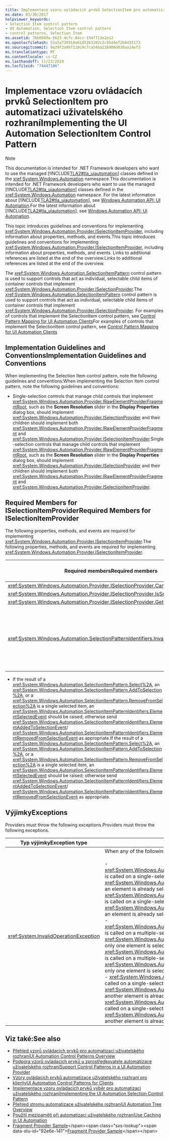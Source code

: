 ```yaml
---
title: Implementace vzoru ovládacích prvků SelectionItem pro automatizaci uživatelského rozhraní
ms.date: 03/30/2017
helpviewer_keywords:
- Selection Item control pattern
- UI Automation, Selection Item control pattern
- control patterns, Selection Item
ms.assetid: 76b0949a-5b23-4cfc-84cc-154f713e2e12
ms.openlocfilehash: 53a5a739918e61d53b3102c2c85d4ef2b8425173
ms.sourcegitcommit: 9a39f2a06f110c9c7ca54ba216900d038aa14ef3
ms.translationtype: MT
ms.contentlocale: cs-CZ
ms.lasthandoff: 11/23/2019
ms.locfileid: "74447106"
---
```

# <a name="implementing-the-ui-automation-selectionitem-control-pattern"></a><span data-ttu-id="92e6e-102">Implementace vzoru ovládacích prvků SelectionItem pro automatizaci uživatelského rozhraní</span><span class="sxs-lookup"><span data-stu-id="92e6e-102">Implementing the UI Automation SelectionItem Control Pattern</span></span>
> [!NOTE]
> <span data-ttu-id="92e6e-103">This documentation is intended for .NET Framework developers who want to use the managed [!INCLUDE[TLA2#tla_uiautomation](../../../includes/tla2sharptla-uiautomation-md.md)] classes defined in the <xref:System.Windows.Automation> namespace.</span><span class="sxs-lookup"><span data-stu-id="92e6e-103">This documentation is intended for .NET Framework developers who want to use the managed [!INCLUDE[TLA2#tla_uiautomation](../../../includes/tla2sharptla-uiautomation-md.md)] classes defined in the <xref:System.Windows.Automation> namespace.</span></span> <span data-ttu-id="92e6e-104">For the latest information about [!INCLUDE[TLA2#tla_uiautomation](../../../includes/tla2sharptla-uiautomation-md.md)], see [Windows Automation API: UI Automation](/windows/win32/winauto/entry-uiauto-win32).</span><span class="sxs-lookup"><span data-stu-id="92e6e-104">For the latest information about [!INCLUDE[TLA2#tla_uiautomation](../../../includes/tla2sharptla-uiautomation-md.md)], see [Windows Automation API: UI Automation](/windows/win32/winauto/entry-uiauto-win32).</span></span>  
  
 <span data-ttu-id="92e6e-105">This topic introduces guidelines and conventions for implementing <xref:System.Windows.Automation.Provider.ISelectionItemProvider>, including information about properties, methods, and events.</span><span class="sxs-lookup"><span data-stu-id="92e6e-105">This topic introduces guidelines and conventions for implementing <xref:System.Windows.Automation.Provider.ISelectionItemProvider>, including information about properties, methods, and events.</span></span> <span data-ttu-id="92e6e-106">Links to additional references are listed at the end of the overview.</span><span class="sxs-lookup"><span data-stu-id="92e6e-106">Links to additional references are listed at the end of the overview.</span></span>  
  
 <span data-ttu-id="92e6e-107">The <xref:System.Windows.Automation.SelectionItemPattern> control pattern is used to support controls that act as individual, selectable child items of container controls that implement <xref:System.Windows.Automation.Provider.ISelectionProvider>.</span><span class="sxs-lookup"><span data-stu-id="92e6e-107">The <xref:System.Windows.Automation.SelectionItemPattern> control pattern is used to support controls that act as individual, selectable child items of container controls that implement <xref:System.Windows.Automation.Provider.ISelectionProvider>.</span></span> <span data-ttu-id="92e6e-108">For examples of controls that implement the SelectionItem control pattern, see [Control Pattern Mapping for UI Automation Clients](control-pattern-mapping-for-ui-automation-clients.md)</span><span class="sxs-lookup"><span data-stu-id="92e6e-108">For examples of controls that implement the SelectionItem control pattern, see [Control Pattern Mapping for UI Automation Clients](control-pattern-mapping-for-ui-automation-clients.md)</span></span>  
  
<a name="Implementation_Guidelines_and_Conventions"></a>   
## <a name="implementation-guidelines-and-conventions"></a><span data-ttu-id="92e6e-109">Implementation Guidelines and Conventions</span><span class="sxs-lookup"><span data-stu-id="92e6e-109">Implementation Guidelines and Conventions</span></span>  
 <span data-ttu-id="92e6e-110">When implementing the Selection Item control pattern, note the following guidelines and conventions:</span><span class="sxs-lookup"><span data-stu-id="92e6e-110">When implementing the Selection Item control pattern, note the following guidelines and conventions:</span></span>  
  
- <span data-ttu-id="92e6e-111">Single-selection controls that manage child controls that implement <xref:System.Windows.Automation.Provider.IRawElementProviderFragmentRoot>, such as the **Screen Resolution** slider in the **Display Properties** dialog box, should implement <xref:System.Windows.Automation.Provider.ISelectionProvider> and their children should implement both <xref:System.Windows.Automation.Provider.IRawElementProviderFragment> and <xref:System.Windows.Automation.Provider.ISelectionItemProvider>.</span><span class="sxs-lookup"><span data-stu-id="92e6e-111">Single-selection controls that manage child controls that implement <xref:System.Windows.Automation.Provider.IRawElementProviderFragmentRoot>, such as the **Screen Resolution** slider in the **Display Properties** dialog box, should implement <xref:System.Windows.Automation.Provider.ISelectionProvider> and their children should implement both <xref:System.Windows.Automation.Provider.IRawElementProviderFragment> and <xref:System.Windows.Automation.Provider.ISelectionItemProvider>.</span></span>  
  
<a name="Required_Members_for_the_IValueProvider_Interface"></a>   
## <a name="required-members-for-iselectionitemprovider"></a><span data-ttu-id="92e6e-112">Required Members for ISelectionItemProvider</span><span class="sxs-lookup"><span data-stu-id="92e6e-112">Required Members for ISelectionItemProvider</span></span>  
 <span data-ttu-id="92e6e-113">The following properties, methods, and events are required for implementing <xref:System.Windows.Automation.Provider.ISelectionItemProvider>.</span><span class="sxs-lookup"><span data-stu-id="92e6e-113">The following properties, methods, and events are required for implementing <xref:System.Windows.Automation.Provider.ISelectionItemProvider>.</span></span>  
  
|<span data-ttu-id="92e6e-114">Required members</span><span class="sxs-lookup"><span data-stu-id="92e6e-114">Required members</span></span>|<span data-ttu-id="92e6e-115">Member type</span><span class="sxs-lookup"><span data-stu-id="92e6e-115">Member type</span></span>|<span data-ttu-id="92e6e-116">Poznámky</span><span class="sxs-lookup"><span data-stu-id="92e6e-116">Notes</span></span>|  
|----------------------|-----------------|-----------|  
|<xref:System.Windows.Automation.Provider.ISelectionProvider.CanSelectMultiple%2A>|<span data-ttu-id="92e6e-117">Vlastnost</span><span class="sxs-lookup"><span data-stu-id="92e6e-117">Property</span></span>|<span data-ttu-id="92e6e-118">Žádné</span><span class="sxs-lookup"><span data-stu-id="92e6e-118">None</span></span>|  
|<xref:System.Windows.Automation.Provider.ISelectionProvider.IsSelectionRequired%2A>|<span data-ttu-id="92e6e-119">Vlastnost</span><span class="sxs-lookup"><span data-stu-id="92e6e-119">Property</span></span>|<span data-ttu-id="92e6e-120">Žádné</span><span class="sxs-lookup"><span data-stu-id="92e6e-120">None</span></span>|  
|<xref:System.Windows.Automation.Provider.ISelectionProvider.GetSelection%2A>|<span data-ttu-id="92e6e-121">Metoda</span><span class="sxs-lookup"><span data-stu-id="92e6e-121">Method</span></span>|<span data-ttu-id="92e6e-122">Žádné</span><span class="sxs-lookup"><span data-stu-id="92e6e-122">None</span></span>|  
|<xref:System.Windows.Automation.SelectionPatternIdentifiers.InvalidatedEvent>|<span data-ttu-id="92e6e-123">Událost</span><span class="sxs-lookup"><span data-stu-id="92e6e-123">Event</span></span>|<span data-ttu-id="92e6e-124">Raised when a selection in a container has changed significantly and requires sending more <xref:System.Windows.Automation.SelectionItemPatternIdentifiers.ElementSelectedEvent> and <xref:System.Windows.Automation.SelectionItemPatternIdentifiers.ElementRemovedFromSelectionEvent> events than the <xref:System.Windows.Automation.Provider.AutomationInteropProvider.InvalidateLimit> constant permits.</span><span class="sxs-lookup"><span data-stu-id="92e6e-124">Raised when a selection in a container has changed significantly and requires sending more <xref:System.Windows.Automation.SelectionItemPatternIdentifiers.ElementSelectedEvent> and <xref:System.Windows.Automation.SelectionItemPatternIdentifiers.ElementRemovedFromSelectionEvent> events than the <xref:System.Windows.Automation.Provider.AutomationInteropProvider.InvalidateLimit> constant permits.</span></span>|  
  
- <span data-ttu-id="92e6e-125">If the result of a <xref:System.Windows.Automation.SelectionItemPattern.Select%2A>, an <xref:System.Windows.Automation.SelectionItemPattern.AddToSelection%2A>, or a <xref:System.Windows.Automation.SelectionItemPattern.RemoveFromSelection%2A> is a single selected item, an <xref:System.Windows.Automation.SelectionItemPatternIdentifiers.ElementSelectedEvent> should be raised; otherwise send <xref:System.Windows.Automation.SelectionItemPatternIdentifiers.ElementAddedToSelectionEvent>/ <xref:System.Windows.Automation.SelectionItemPatternIdentifiers.ElementRemovedFromSelectionEvent> as appropriate.</span><span class="sxs-lookup"><span data-stu-id="92e6e-125">If the result of a <xref:System.Windows.Automation.SelectionItemPattern.Select%2A>, an <xref:System.Windows.Automation.SelectionItemPattern.AddToSelection%2A>, or a <xref:System.Windows.Automation.SelectionItemPattern.RemoveFromSelection%2A> is a single selected item, an <xref:System.Windows.Automation.SelectionItemPatternIdentifiers.ElementSelectedEvent> should be raised; otherwise send <xref:System.Windows.Automation.SelectionItemPatternIdentifiers.ElementAddedToSelectionEvent>/ <xref:System.Windows.Automation.SelectionItemPatternIdentifiers.ElementRemovedFromSelectionEvent> as appropriate.</span></span>  
  
<a name="Exceptions"></a>   
## <a name="exceptions"></a><span data-ttu-id="92e6e-126">Výjimky</span><span class="sxs-lookup"><span data-stu-id="92e6e-126">Exceptions</span></span>  
 <span data-ttu-id="92e6e-127">Providers must throw the following exceptions.</span><span class="sxs-lookup"><span data-stu-id="92e6e-127">Providers must throw the following exceptions.</span></span>  
  
|<span data-ttu-id="92e6e-128">Typ výjimky</span><span class="sxs-lookup"><span data-stu-id="92e6e-128">Exception type</span></span>|<span data-ttu-id="92e6e-129">Podmínka</span><span class="sxs-lookup"><span data-stu-id="92e6e-129">Condition</span></span>|  
|--------------------|---------------|  
|<xref:System.InvalidOperationException>|<span data-ttu-id="92e6e-130">When any of the following are attempted:</span><span class="sxs-lookup"><span data-stu-id="92e6e-130">When any of the following are attempted:</span></span><br /><br /> <span data-ttu-id="92e6e-131">-   <xref:System.Windows.Automation.Provider.ISelectionItemProvider.RemoveFromSelection%2A> is called on a single-selection container where <xref:System.Windows.Automation.SelectionPattern.IsSelectionRequiredProperty> = `true` and an element is already selected.</span><span class="sxs-lookup"><span data-stu-id="92e6e-131">-   <xref:System.Windows.Automation.Provider.ISelectionItemProvider.RemoveFromSelection%2A> is called on a single-selection container where <xref:System.Windows.Automation.SelectionPattern.IsSelectionRequiredProperty> = `true` and an element is already selected.</span></span><br /><span data-ttu-id="92e6e-132">-   <xref:System.Windows.Automation.Provider.ISelectionItemProvider.RemoveFromSelection%2A> is called on a multiple-selection container where <xref:System.Windows.Automation.SelectionPattern.IsSelectionRequiredProperty> = `true` and only one element is selected.</span><span class="sxs-lookup"><span data-stu-id="92e6e-132">-   <xref:System.Windows.Automation.Provider.ISelectionItemProvider.RemoveFromSelection%2A> is called on a multiple-selection container where <xref:System.Windows.Automation.SelectionPattern.IsSelectionRequiredProperty> = `true` and only one element is selected.</span></span><br /><span data-ttu-id="92e6e-133">-   <xref:System.Windows.Automation.Provider.ISelectionItemProvider.AddToSelection%2A> is called on a single-selection container where <xref:System.Windows.Automation.SelectionPattern.CanSelectMultipleProperty> = `false` and another element is already selected.</span><span class="sxs-lookup"><span data-stu-id="92e6e-133">-   <xref:System.Windows.Automation.Provider.ISelectionItemProvider.AddToSelection%2A> is called on a single-selection container where <xref:System.Windows.Automation.SelectionPattern.CanSelectMultipleProperty> = `false` and another element is already selected.</span></span>|  
  
## <a name="see-also"></a><span data-ttu-id="92e6e-134">Viz také:</span><span class="sxs-lookup"><span data-stu-id="92e6e-134">See also</span></span>

- [<span data-ttu-id="92e6e-135">Přehled vzorů ovládacích prvků pro automatizaci uživatelského rozhraní</span><span class="sxs-lookup"><span data-stu-id="92e6e-135">UI Automation Control Patterns Overview</span></span>](ui-automation-control-patterns-overview.md)
- [<span data-ttu-id="92e6e-136">Podpora vzorů ovládacích prvků u zprostředkovatele automatizace uživatelského rozhraní</span><span class="sxs-lookup"><span data-stu-id="92e6e-136">Support Control Patterns in a UI Automation Provider</span></span>](support-control-patterns-in-a-ui-automation-provider.md)
- [<span data-ttu-id="92e6e-137">Vzory ovládacích prvků automatizace uživatelského rozhraní pro klienty</span><span class="sxs-lookup"><span data-stu-id="92e6e-137">UI Automation Control Patterns for Clients</span></span>](ui-automation-control-patterns-for-clients.md)
- [<span data-ttu-id="92e6e-138">Implementace vzoru ovládacích prvků výběr pro automatizaci uživatelského rozhraní</span><span class="sxs-lookup"><span data-stu-id="92e6e-138">Implementing the UI Automation Selection Control Pattern</span></span>](implementing-the-ui-automation-selection-control-pattern.md)
- [<span data-ttu-id="92e6e-139">Přehled stromu automatizace uživatelského rozhraní</span><span class="sxs-lookup"><span data-stu-id="92e6e-139">UI Automation Tree Overview</span></span>](ui-automation-tree-overview.md)
- [<span data-ttu-id="92e6e-140">Použití mezipaměti při automatizaci uživatelského rozhraní</span><span class="sxs-lookup"><span data-stu-id="92e6e-140">Use Caching in UI Automation</span></span>](use-caching-in-ui-automation.md)
- <span data-ttu-id="92e6e-141">[Fragment Provider Sample](https://docs.microsoft.com/previous-versions/dotnet/netframework-3.5/ms771502(v=vs.90))</span><span class="sxs-lookup"><span data-stu-id="92e6e-141">[Fragment Provider Sample](https://docs.microsoft.com/previous-versions/dotnet/netframework-3.5/ms771502(v=vs.90))</span></span>

